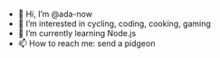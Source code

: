 - 👋 Hi, I’m @ada-now
- 👀 I’m interested in cycling, coding, cooking, gaming
- 🌱 I’m currently learning Node.js
- 📫 How to reach me: send a pidgeon

<!---
ada-now/ada-now is a ✨ special ✨ repository because its `README.md` (this file) appears on your GitHub profile.
You can click the Preview link to take a look at your changes.
--->
